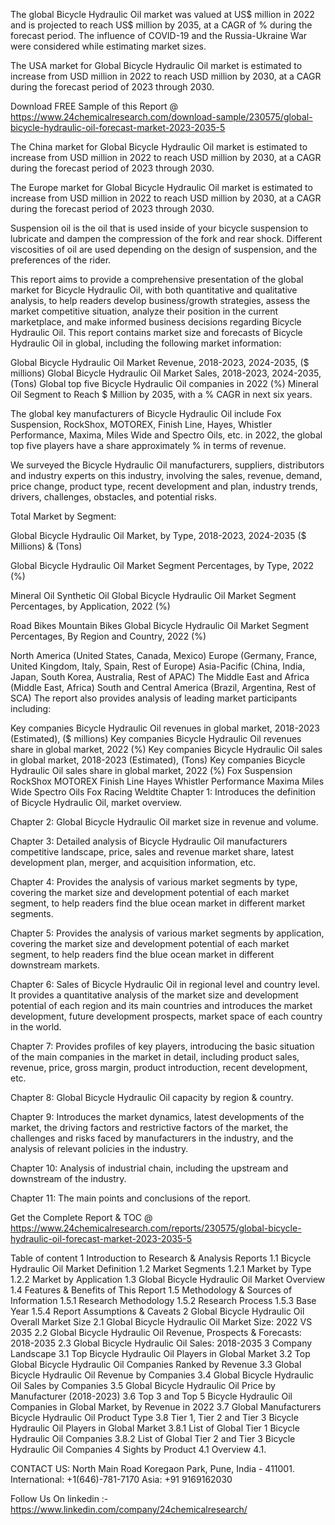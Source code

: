 The global Bicycle Hydraulic Oil market was valued at US$ million in 2022 and is projected to reach US$ million by 2035, at a CAGR of % during the forecast period. The influence of COVID-19 and the Russia-Ukraine War were considered while estimating market sizes.

The USA market for Global Bicycle Hydraulic Oil  market is estimated to increase from USD million in 2022 to reach USD million by 2030, at a CAGR during the forecast period of 2023 through 2030.

Download FREE Sample of this Report @ https://www.24chemicalresearch.com/download-sample/230575/global-bicycle-hydraulic-oil-forecast-market-2023-2035-5

The China market for Global Bicycle Hydraulic Oil   market is estimated to increase from USD million in 2022 to reach USD million by 2030, at a CAGR during the forecast period of 2023 through 2030.

The Europe market for Global Bicycle Hydraulic Oil   market is estimated to increase from USD million in 2022 to reach USD million by 2030, at a CAGR during the forecast period of 2023 through 2030.

Suspension oil is the oil that is used inside of your bicycle suspension to lubricate and dampen the compression of the fork and rear shock. Different viscosities of oil are used depending on the design of suspension, and the preferences of the rider.

This report aims to provide a comprehensive presentation of the global market for Bicycle Hydraulic Oil, with both quantitative and qualitative analysis, to help readers develop business/growth strategies, assess the market competitive situation, analyze their position in the current marketplace, and make informed business decisions regarding Bicycle Hydraulic Oil. This report contains market size and forecasts of Bicycle Hydraulic Oil in global, including the following market information:

Global Bicycle Hydraulic Oil Market Revenue, 2018-2023, 2024-2035, ($ millions)
Global Bicycle Hydraulic Oil Market Sales, 2018-2023, 2024-2035, (Tons)
Global top five Bicycle Hydraulic Oil companies in 2022 (%)
Mineral Oil Segment to Reach $ Million by 2035, with a % CAGR in next six years.

The global key manufacturers of Bicycle Hydraulic Oil include Fox Suspension, RockShox, MOTOREX, Finish Line, Hayes, Whistler Performance, Maxima, Miles Wide and Spectro Oils, etc. in 2022, the global top five players have a share approximately % in terms of revenue.

We surveyed the Bicycle Hydraulic Oil manufacturers, suppliers, distributors and industry experts on this industry, involving the sales, revenue, demand, price change, product type, recent development and plan, industry trends, drivers, challenges, obstacles, and potential risks.

Total Market by Segment:

Global Bicycle Hydraulic Oil Market, by Type, 2018-2023, 2024-2035 ($ Millions) & (Tons)

Global Bicycle Hydraulic Oil Market Segment Percentages, by Type, 2022 (%)

Mineral Oil
Synthetic Oil
Global Bicycle Hydraulic Oil Market Segment Percentages, by Application, 2022 (%)

Road Bikes
Mountain Bikes
Global Bicycle Hydraulic Oil Market Segment Percentages, By Region and Country, 2022 (%)

North America (United States, Canada, Mexico)
Europe (Germany, France, United Kingdom, Italy, Spain, Rest of Europe)
Asia-Pacific (China, India, Japan, South Korea, Australia, Rest of APAC)
The Middle East and Africa (Middle East, Africa)
South and Central America (Brazil, Argentina, Rest of SCA)
The report also provides analysis of leading market participants including:

Key companies Bicycle Hydraulic Oil revenues in global market, 2018-2023 (Estimated), ($ millions)
Key companies Bicycle Hydraulic Oil revenues share in global market, 2022 (%)
Key companies Bicycle Hydraulic Oil sales in global market, 2018-2023 (Estimated), (Tons)
Key companies Bicycle Hydraulic Oil sales share in global market, 2022 (%)
Fox Suspension
RockShox
MOTOREX
Finish Line
Hayes
Whistler Performance
Maxima
Miles Wide
Spectro Oils
Fox Racing
Weldtite
Chapter 1: Introduces the definition of Bicycle Hydraulic Oil, market overview.

Chapter 2: Global Bicycle Hydraulic Oil market size in revenue and volume.

Chapter 3: Detailed analysis of Bicycle Hydraulic Oil manufacturers competitive landscape, price, sales and revenue market share, latest development plan, merger, and acquisition information, etc.

Chapter 4: Provides the analysis of various market segments by type, covering the market size and development potential of each market segment, to help readers find the blue ocean market in different market segments.

Chapter 5: Provides the analysis of various market segments by application, covering the market size and development potential of each market segment, to help readers find the blue ocean market in different downstream markets.

Chapter 6: Sales of Bicycle Hydraulic Oil in regional level and country level. It provides a quantitative analysis of the market size and development potential of each region and its main countries and introduces the market development, future development prospects, market space of each country in the world.

Chapter 7: Provides profiles of key players, introducing the basic situation of the main companies in the market in detail, including product sales, revenue, price, gross margin, product introduction, recent development, etc.

Chapter 8: Global Bicycle Hydraulic Oil capacity by region & country.

Chapter 9: Introduces the market dynamics, latest developments of the market, the driving factors and restrictive factors of the market, the challenges and risks faced by manufacturers in the industry, and the analysis of relevant policies in the industry.

Chapter 10: Analysis of industrial chain, including the upstream and downstream of the industry.

Chapter 11: The main points and conclusions of the report.

Get the Complete Report & TOC @ https://www.24chemicalresearch.com/reports/230575/global-bicycle-hydraulic-oil-forecast-market-2023-2035-5

Table of content
1 Introduction to Research & Analysis Reports
1.1 Bicycle Hydraulic Oil Market Definition
1.2 Market Segments
1.2.1 Market by Type
1.2.2 Market by Application
1.3 Global Bicycle Hydraulic Oil Market Overview
1.4 Features & Benefits of This Report
1.5 Methodology & Sources of Information
1.5.1 Research Methodology
1.5.2 Research Process
1.5.3 Base Year
1.5.4 Report Assumptions & Caveats
2 Global Bicycle Hydraulic Oil Overall Market Size
2.1 Global Bicycle Hydraulic Oil Market Size: 2022 VS 2035
2.2 Global Bicycle Hydraulic Oil Revenue, Prospects & Forecasts: 2018-2035
2.3 Global Bicycle Hydraulic Oil Sales: 2018-2035
3 Company Landscape
3.1 Top Bicycle Hydraulic Oil Players in Global Market
3.2 Top Global Bicycle Hydraulic Oil Companies Ranked by Revenue
3.3 Global Bicycle Hydraulic Oil Revenue by Companies
3.4 Global Bicycle Hydraulic Oil Sales by Companies
3.5 Global Bicycle Hydraulic Oil Price by Manufacturer (2018-2023)
3.6 Top 3 and Top 5 Bicycle Hydraulic Oil Companies in Global Market, by Revenue in 2022
3.7 Global Manufacturers Bicycle Hydraulic Oil Product Type
3.8 Tier 1, Tier 2 and Tier 3 Bicycle Hydraulic Oil Players in Global Market
3.8.1 List of Global Tier 1 Bicycle Hydraulic Oil Companies
3.8.2 List of Global Tier 2 and Tier 3 Bicycle Hydraulic Oil Companies
4 Sights by Product
4.1 Overview
4.1.

CONTACT US:
North Main Road Koregaon Park, Pune, India - 411001.
International: +1(646)-781-7170
Asia: +91 9169162030

Follow Us On linkedin :- https://www.linkedin.com/company/24chemicalresearch/
